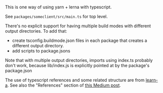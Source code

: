 This is one way of using yarn + lerna with typescript.

See `packages/someclient/src/main.ts` for top level.

There's no explicit support for having multiple build modes with different output directories.
To add that:
* create tsconfig.buildmode.json files in each package that creates a
different output directory.
* add scripts to package.jsons

Note that with multiple output directories, imports using index.ts probably don't work, because lib/index.js is explicitly pointed at by the package's package.json

The use of typescript references and some related structure are from [learn-a](https://github.com/RyanCavanaugh/learn-a).  See also the "References" section of [this Medium post](https://itnext.io/typescript-3-0-what-has-come-19f81d1fac60).
